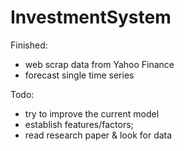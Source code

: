 # InvestmentSystem

Finished:
  - web scrap data from Yahoo Finance
  - forecast single time series
  
Todo:
  - try to improve the current model
  - establish features/factors; 
  - read research paper & look for data
